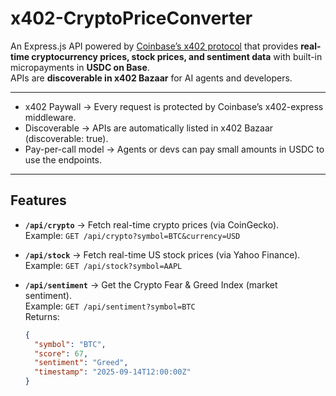 # x402-CryptoPriceConverter

An Express.js API powered by [Coinbase’s x402 protocol](https://docs.cdp.coinbase.com/x402/bazaar) that provides **real-time cryptocurrency prices, stock prices, and sentiment data** with built-in micropayments in **USDC on Base**.  
APIs are **discoverable in x402 Bazaar** for AI agents and developers.

---

- x402 Paywall → Every request is protected by Coinbase’s x402-express middleware.
- Discoverable → APIs are automatically listed in x402 Bazaar (discoverable: true).
- Pay-per-call model → Agents or devs can pay small amounts in USDC to use the endpoints.

--- 

## Features

- **`/api/crypto`** → Fetch real-time crypto prices (via CoinGecko).  
  Example: `GET /api/crypto?symbol=BTC&currency=USD`

- **`/api/stock`** → Fetch real-time US stock prices (via Yahoo Finance).  
  Example: `GET /api/stock?symbol=AAPL`

- **`/api/sentiment`** → Get the Crypto Fear & Greed Index (market sentiment).  
  Example: `GET /api/sentiment?symbol=BTC`  
  Returns:
  ```json
  {
    "symbol": "BTC",
    "score": 67,
    "sentiment": "Greed",
    "timestamp": "2025-09-14T12:00:00Z"
  }
